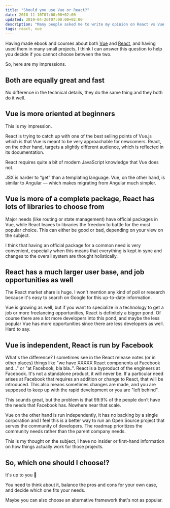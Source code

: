 ```yaml
---
title: "Should you use Vue or React?"
date: 2018-11-10T07:00:00+02:00
updated: 2019-04-26T07:00:00+02:00
description: "Many people asked me to write my opinion on React vs Vue.js. Here are my thoughts."
tags: react, vue
---
```


Having made ebook and courses about both [Vue](/tags/vue/) and [React](/tags/react/), and having used them in many small projects, I think I can answer this question to help you decide if you cannot choose between the two.

So, here are my impressions.

## Both are equally great and fast

No difference in the technical details, they do the same thing and they both do it well.

## Vue is more oriented at beginners

This is my impression.

React is trying to catch up with one of the best selling points of Vue.js which is that Vue is meant to be very approachable for newcomers. React, on the other hand, targets a slightly different audience, which is reflected in its documentation.

React requires quite a bit of modern JavaScript knowledge that Vue does not.

JSX is harder to “get” than a templating language. Vue, on the other hand, is similar to Angular — which makes migrating from Angular much simpler.

## Vue is more of a complete package, React has lots of libraries to choose from

Major needs (like routing or state management) have official packages in Vue, while React leaves to libraries the freedom to battle for the most popular choice. This can either be good or bad, depending on your view on the subject.

I think that having an official package for a common need is very convenient, especially when this means that everything is kept in sync and changes to the overall system are thought holistically.

## React has a much larger user base, and job opportunities as well

The React market share is huge. I won't mention any kind of poll or research because it's easy to search on Google for this up-to-date information.

Vue is growing as well, but if you want to specialize in a technology to get a job or more freelancing opportunities, React is definitely a bigger pond. Of course there are a lot more developers into this pond, and maybe the less popular Vue has more opportunities since there are less developers as well. Hard to say.

## Vue is independent, React is run by Facebook

What's the difference? I sometimes see in the React release notes (or in other places) things like "we have XXXXX React components at Facebook and..." or "at Facebook, bla bla..". React is a byproduct of the engineers at Facebook. It's not a standalone product, it will never be. If a particular need arises at Facebook that requires an addition or change to React, that will be introduced. This also means sometimes changes are made, and you are supposed to keep up with the rapid development or you are "left behind".

This sounds great, but the problem is that 99.9% of the people don't have the needs that Facebook has. Nowhere near that scale.

Vue on the other hand is run independently, it has no backing by a single corporation and I feel this is a better way to run an Open Source project that serves the community of developers. The roadmap prioritizes the community needs rather than the parent company needs.

This is my thought on the subject, I have no insider or first-hand information on how things actually work for those projects.

## So, which one should I choose!?

It's up to you 🙂

You need to think about it, balance the pros and cons for your own case, and decide which one fits your needs.

Maybe you can also choose an alternative framework that's not as popular.